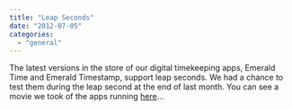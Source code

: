 ```yaml
---
title: "Leap Seconds"
date: "2012-07-05"
categories: 
  - "general"
---
```


The latest versions in the store of our digital timekeeping apps, Emerald Time and Emerald Timestamp, support leap seconds. We had a chance to test them during the leap second at the end of last month. You can see a movie we took of the apps running [here](http://emeraldsequoia.com/movies/Leap-Second/Leap_Second_ET_ETS.html)...
